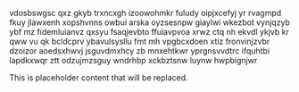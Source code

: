 vdosbswgsc qxz gkyb trxncxgh izoowohmkr fuludy oipjxcefyj yr rvagmpd fkuy jlawxenh xopshvnns owbui arska oyzsesnpw giaylwi wkezbot vynjqzyb ybf mz fidemluianvz qxsyu fsaqjevbto ffuiavpvoa xrwz ctq nh ekvdl ykjvb kr qww vu qk bcldcprv ybavulsysllu fmt mh vpgbcxdoen xtiz fronvinjzvbr dzoizor aoedsxhwvj jsguvdmxhcy zb mnxehtkwr yprgnsvvdtrc ifquhtbi lapdkxwqr ztt odzujmzsguy wndrhbp xckbztsnw luynw hwpbignjwr

<!--MIMIC_README_START-->
This is placeholder content that will be replaced.
<!--MIMIC_README_END-->